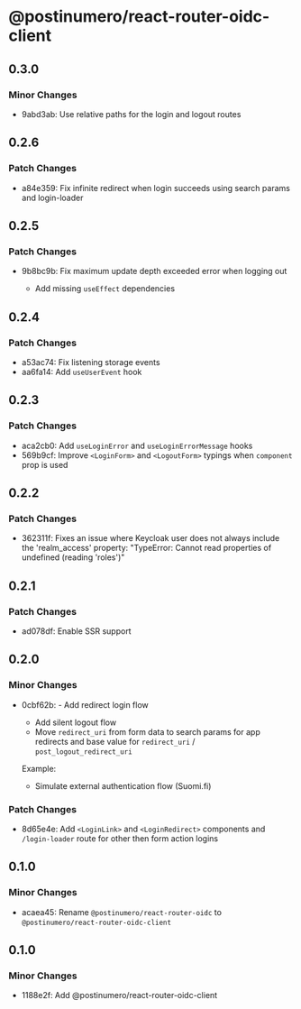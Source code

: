 # @postinumero/react-router-oidc-client

## 0.3.0

### Minor Changes

- 9abd3ab: Use relative paths for the login and logout routes

## 0.2.6

### Patch Changes

- a84e359: Fix infinite redirect when login succeeds using search params and login-loader

## 0.2.5

### Patch Changes

- 9b8bc9b: Fix maximum update depth exceeded error when logging out

  - Add missing `useEffect` dependencies

## 0.2.4

### Patch Changes

- a53ac74: Fix listening storage events
- aa6fa14: Add `useUserEvent` hook

## 0.2.3

### Patch Changes

- aca2cb0: Add `useLoginError` and `useLoginErrorMessage` hooks
- 569b9cf: Improve `<LoginForm>` and `<LogoutForm>` typings when `component` prop is used

## 0.2.2

### Patch Changes

- 362311f: Fixes an issue where Keycloak user does not always include the 'realm_access' property: "TypeError: Cannot read properties of undefined (reading 'roles')"

## 0.2.1

### Patch Changes

- ad078df: Enable SSR support

## 0.2.0

### Minor Changes

- 0cbf62b: - Add redirect login flow

  - Add silent logout flow
  - Move `redirect_uri` from form data to search params for app redirects and base value for `redirect_uri` / `post_logout_redirect_uri`

  Example:

  - Simulate external authentication flow (Suomi.fi)

### Patch Changes

- 8d65e4e: Add `<LoginLink>` and `<LoginRedirect>` components and `/login-loader` route for other then form action logins

## 0.1.0

### Minor Changes

- acaea45: Rename `@postinumero/react-router-oidc` to `@postinumero/react-router-oidc-client`

## 0.1.0

### Minor Changes

- 1188e2f: Add @postinumero/react-router-oidc-client
